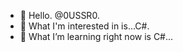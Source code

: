 - 👋 Hello. @0USSR0.
- 🙌 What I'm interested in is...C#.
- 🌱 What I’m learning right now is C#...
<!---
0USSR0/0USSR0 is a ✨ special ✨ repository because its `README.md` (this file) appears on your GitHub profile.
You can click the Preview link to take a look at your changes.
--->
